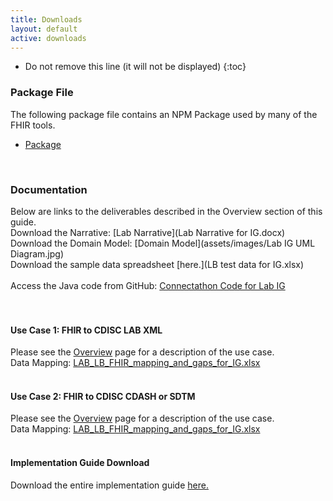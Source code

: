 ```yaml
---
title: Downloads
layout: default
active: downloads
---
```

<!-- TOC  the css styling for this is \pages\assets\css\project.css under 'markdown-toc'-->

* Do not remove this line (it will not be displayed)
{:toc}


<!-- end TOC -->

### Package File

The following package file contains an NPM Package used by many of the FHIR 
tools.

- [Package](package.tgz)

<p>&nbsp;</p>

### Documentation

Below are links to the deliverables described in the Overview section of this guide.<br/>
Download the Narrative: [Lab Narrative](Lab Narrative for IG.docx)<br/>
Download the Domain Model: [Domain Model](assets/images/Lab IG UML Diagram.jpg)<br/>
Download the sample data spreadsheet [here.](LB test data for IG.xlsx)<br/>
<br/>
Access the Java code from GitHub: [Connectathon Code for Lab IG](http://github.com/jennindg/MDIT_FHIR_LDM/tree/connectathon2018/)<br/>
 <br/>
 
#### Use Case 1: FHIR to CDISC LAB XML

Please see the [Overview](overview.html) page for a description of the use case.<br/>
Data Mapping:  [LAB_LB_FHIR_mapping_and_gaps_for_IG.xlsx](LAB_LB_FHIR_mapping_and_gaps_for_IG.xlsx)<br/>
 <br/>
#### Use Case 2: FHIR to CDISC CDASH or SDTM
Please see the [Overview](overview.html) page for a description of the use case.<br/>
Data Mapping: [LAB_LB_FHIR_mapping_and_gaps_for_IG.xlsx](LAB_LB_FHIR_mapping_and_gaps_for_IG.xlsx)<br/>
 <br/>
#### Implementation Guide  Download
Download the entire implementation guide [here.](full-ig.zip)<br/>
